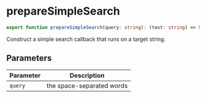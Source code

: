 # prepareSimpleSearch

```ts
export function prepareSimpleSearch(query: string): (text: string) => SearchResult | null;
```

Construct a simple search callback that runs on a target string.

## Parameters

| Parameter | Description |
|-----------|-------------|
| <code>query</code> | the space-separated words |
